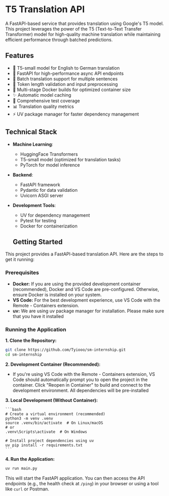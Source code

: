 # T5 Translation API

A FastAPI-based service that provides translation using Google's T5 model. This project leverages the power of the T5 (Text-to-Text Transfer Transformer) model for high-quality machine translation while maintaining efficient performance through batched predictions.

## Features

- 🤖 T5-small model for English to German translation
- 🚀 FastAPI for high-performance async API endpoints
- 🔄 Batch translation support for multiple sentences
- 🎯 Token length validation and input preprocessing
- 🐳 Multi-stage Docker builds for optimized container size
- ✨ Automatic model caching
- 🧪 Comprehensive test coverage
- 📊 Translation quality metrics
- ⚡ UV package manager for faster dependency management

## Technical Stack

- **Machine Learning**: 
  - HuggingFace Transformers
  - T5-small model (optimized for translation tasks)
  - PyTorch for model inference
  
- **Backend**:
  - FastAPI framework
  - Pydantic for data validation
  - Uvicorn ASGI server
  
- **Development Tools**:
  - UV for dependency management
  - Pytest for testing
  - Docker for containerization
  ## Getting Started

This project provides a FastAPI-based translation API.  Here are the steps to get it running:

### Prerequisites

*   **Docker:**  If you are using the provided development container (recommended), Docker and VS Code are pre-configured.  Otherwise, ensure Docker is installed on your system.
*   **VS Code:**  For the best development experience, use VS Code with the Remote - Containers extension.
*   **uv:** We are using uv package manager for installation. Please make sure that you have it installed

### Running the Application

**1. Clone the Repository:**

```bash
git clone https://github.com/Tyiooo/sm-internship.git
cd sm-internship
```

**2. Development Container (Recommended):**

*   If you're using VS Code with the Remote - Containers extension, VS Code should automatically prompt you to open the project in the container.  Click "Reopen in Container" to build and connect to the development environment. All dependencies will be pre-installed

**3. Local Development (Without Container):**


    ```bash
    # Create a virtual environment (recommended)
    python3 -m venv .venv
    source .venv/bin/activate  # On Linux/macOS
    # or
    .venv\Scripts\activate  # On Windows

    # Install project dependencies using uv
    uv pip install -r requirements.txt
    ```

**4. Run the Application:**

```bash
uv run main.py
```

This will start the FastAPI application.  You can then access the API endpoints (e.g., the health check at `/ping`) in your browser or using a tool like `curl` or Postman.
